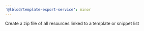 ```yaml
---
'@lblod/template-export-service': minor
---
```


Create a zip file of all resources linked to a template or snippet list
